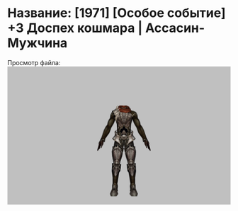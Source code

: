 # Название: [1971] [Особое событие] +3 Доспех кошмара | Ассасин-Мужчина

Просмотр файла:
![p060003.png](p060003.png)